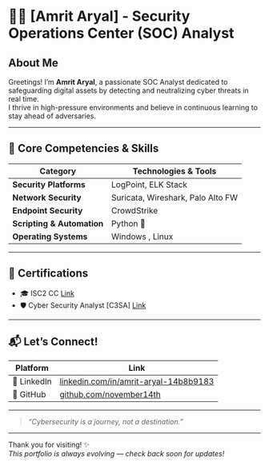 

<!--
**november14th/november14th** is a ✨ _special_ ✨ repository because its `README.md` (this file) appears on your GitHub profile.

Here are some ideas to get you started:

- 🔭 I’m currently working on ...
- 🌱 I’m currently learning ...
- 👯 I’m looking to collaborate on ...
- 🤔 I’m looking for help with ...
- 💬 Ask me about ...
- 📫 How to reach me: ...
- 😄 Pronouns: ...
- ⚡ Fun fact: ...
-->
# 👨‍💻 [Amrit Aryal] - Security Operations Center (SOC) Analyst



## About Me

Greetings! I’m **Amrit Aryal**, a passionate SOC Analyst dedicated to safeguarding digital assets by detecting and neutralizing cyber threats in real time.  
I thrive in high-pressure environments and believe in continuous learning to stay ahead of adversaries.  

---

## 🧰 Core Competencies & Skills

| Category              | Technologies & Tools                         |
|-----------------------|---------------------------------------------|
| **Security Platforms** | LogPoint, ELK Stack  |
| **Network Security**   | Suricata, Wireshark, Palo Alto FW   |
| **Endpoint Security**  | CrowdStrike|
| **Scripting & Automation** | Python 🐍             |
| **Operating Systems**  | Windows , Linux    |

---



## 🏅 Certifications

- 🎓 ISC2 CC [Link](https://www.credly.com/badges/0bbeda89-1e4b-4c56-a3f7-4a3d2942d9ea/) 
- 🛡️ Cyber Security Analyst [C3SA] [Link](https://app.kajabi.com/certificates/56800d97)


---

## 📬 Let’s Connect!

| Platform     | Link                     |
|--------------|--------------------------|
| 💼 LinkedIn  | [linkedin.com/in/amrit-aryal-14b8b9183](https://www.linkedin.com/in/amrit-aryal-14b8b9183/) |
| 🐙 GitHub    | [github.com/november14th](https://github.com/november14th)         |

---

> _“Cybersecurity is a journey, not a destination.”_

---

Thank you for visiting! ✨  
*This portfolio is always evolving — check back soon for updates!*  
